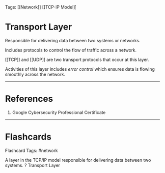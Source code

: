 Tags: [[Network]] [[TCP-IP Model]]
# Transport Layer

Responsible for delivering data between two systems or networks.

Includes protocols to control the flow of traffic across a network.

[[TCP]] and [[UDP]] are two transport protocols that occur at this layer.

Activities of this layer includes *error control* which ensures data is flowing smoothly across the network.

---
# References

1. Google Cybersecurity Professional Certificate

---
# Flashcards

Flashcard Tags: #network 

A layer in the TCP/IP model responsible for delivering data between two systems.
?
Transport Layer